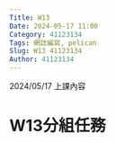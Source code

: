 ```yaml
---
Title: W13
Date: 2024-05-17 11:00
Category: 41123134
Tags: 網誌編寫, pelican
Slug: W13 41123134
Author: 41123134
---
```


2024/05/17 上課內容

<!-- PELICAN_END_SUMMARY -->

# W13分組任務
